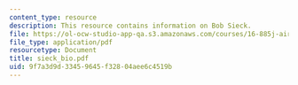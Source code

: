 ```yaml
---
content_type: resource
description: This resource contains information on Bob Sieck.
file: https://ol-ocw-studio-app-qa.s3.amazonaws.com/courses/16-885j-aircraft-systems-engineering-fall-2005/9f7a3d9d33459645f32804aee6c4519b_sieck_bio.pdf
file_type: application/pdf
resourcetype: Document
title: sieck_bio.pdf
uid: 9f7a3d9d-3345-9645-f328-04aee6c4519b
---
```

